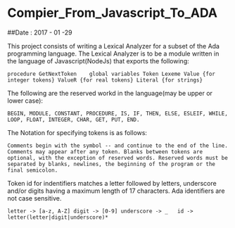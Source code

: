 # Compier_From_Javascript_To_ADA
##Date : 2017 - 01 -29

This project consists of writing a Lexical Analyzer for a subset of the Ada programming language. The Lexical Analyzer is to be a module written in the language of Javascript(NodeJs) that exports the following:

  `procedure GetNextToken   
  global variables Token
      Lexeme
      Value {for integer tokens}
      ValueR {for real tokens}
      Literal {for strings}`

  The following are the reserved workd in the language(may be upper or lower case):

  `BEGIN, MODULE, CONSTANT, PROCEDURE, IS, IF, THEN, ELSE, ESLEIF, WHILE, LOOP, FLOAT, INTEGER, CHAR, GET, PUT, END. `

  The Notation for specifying tokens is as follows:

  `Comments begin with the symbol -- and continue to the end of the line. Comments may appear after any token.
  Blanks between tokens are optional, with the exception of reserved words.
  Reserved words must be separated by blanks, newlines, the beginning of the program or the final semicolon.`

  Token id for indentifiers matches a letter followed by letters, underscore and/or digits having a maximum length of 17 characters. Ada identifiers are not case sensitive.

  `letter -> [a-z, A-Z]
   digit -> [0-9]
   underscore -> _  
   id -> letter(letter|digit|underscore)*`
